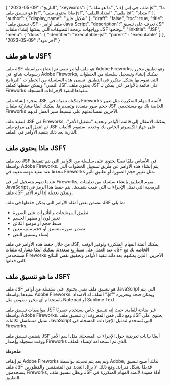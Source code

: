 {
"التاريخ": "09-05-2023",
  "keywords": [
"ملف جي إس إف",
"ما هو ملف jsf",
"ما هو تنسيق ملف jsf",
"ماذا يحتوي ملف jsf",
"ملف",
"امتداد الملف jsf",
"امتداد"
],
  "author": {
"display_name": "شكيل فايز"
},
"draft": "false",
"toc": true,
"title": "تنسيق ملف JSF - ملف أوامر Java Script",
  "description":"تعرف على تنسيق JSF وواجهات برمجة التطبيقات التي يمكنها إنشاء ملفات JSF وفتحها.",
"linktitle": "JSF",
  "menu": {
    "docs": {
      "identifier": "executable-jsf",
"parent" : "executable"
}
},
"آخر مود": "09-05-2023"
}

## ما هو ملف JSF؟

ملف JSF هو ملف أوامر نصي تم إنشاؤه بواسطة Adobe Fireworks, وهو تطبيق محرر رسومات شائع. في Adobe Fireworks, يمكنك إنشاء وتسجيل سلسلة من الخطوات التي تقوم بها بشكل متكرر في التطبيق. تسمى هذه السلسلة من الخطوات "البرنامج النصي" ويمكن حفظها كملف JSF. يحتوي ملف JSF على قائمة بالأوامر التي يمكن لـ Fireworks تنفيذها لتنفيذ الإجراءات المسجلة.

بمجرد إنشاء ملف JSF, يمكنك تنفيذه في Fireworks لأتمتة المهام المتكررة مثل تغيير حجم صور متعددة وتصديرها. يمكنك أيضًا مشاركة ملفات JSF الخاصة بك مع مستخدمي Fireworks الآخرين لمساعدتهم على تبسيط سير العمل لديهم.

لتنفيذ ملف JSF في Fireworks, يمكنك الانتقال إلى قائمة الأوامر وتحديد "تشغيل الأمر". ثم انتقل إلى موقع ملف JSF على جهاز الكمبيوتر الخاص بك وحدده. ستقوم الألعاب النارية بعد ذلك بتنفيذ الأوامر في الملف.

## ماذا يحتوي ملف JSF؟

يعد ملف JSF في الأساس ملفًا نصيًا يحتوي على سلسلة من الأوامر التي يتم تنفيذها بواسطة Adobe Fireworks. يتم إنشاء هذه الأوامر عن طريق تسجيل الخطوات التي تتخذها عند تنفيذ مهمة معينة في Fireworks مثل تغيير حجم الصورة أو تطبيق تأثير.

عندما تقوم بتسجيل أمر في Fireworks, يقوم التطبيق بإنشاء سلسلة من تعليمات JavaScript البرمجية التي تمثل الإجراءات التي قمت بتنفيذها. يتم حفظ هذا الرمز في ملف JSF ويمكن تعديله إذا لزم الأمر.

تتضمن بعض أمثلة الأوامر التي يمكن حفظها في ملف JSF ما يلي:

- تطبيق المرشحات والتأثيرات على الصورة
- تغيير لون أو مظهر الجسم
- ضبط حجم أو موضع الكائن
- تصدير صورة بتنسيق أو حجم ملف معين
- إنشاء وتنسيق النص

من خلال حفظ هذه الأوامر في ملف JSF, يمكنك أتمتة المهام المتكررة وتوفير الوقت عند العمل على مشاريع متعددة. يمكنك أيضًا مشاركة ملفات JSF الخاصة بك مع مستخدمي Fireworks الآخرين, الذين يمكنهم بعد ذلك تنفيذ الأوامر وتحقيق نفس النتائج التي فعلتها.

## ما هو تنسيق ملف JSF؟

ملف JSF هو تنسيق ملف نصي يحتوي على سلسلة من أوامر JavaScript التي يتم تنفيذها بواسطة Adobe Fireworks. الملف له الامتداد ".jsf" ويمكن فتحه وتحريره باستخدام أي محرر نصوص مثل Notepad أو Sublime Text.

مواصفات تنسيق ملف JSF غير متاحة للعامة, حيث إنه تنسيق خاص يستخدم حصريًا بواسطة Adobe Fireworks. ومع ذلك, فمن المعروف أن تنسيق ملف JSF يحتوي على تمثيل متسلسل لكائنات JavaScript التي تُستخدم لتمثيل الإجراءات المسجلة في Fireworks.

يتضمن تنسيق ملف JSF أيضًا بيانات تعريفية حول الإجراءات المسجلة, مثل اسم الأمر ووقت تسجيله وإصدار Fireworks الذي تم استخدامه لإنشاء الملف.

**ملحوظة:**

تم إيقاف Adobe Fireworks ولم يعد يتم تحديثه بواسطة Adobe, لذلك أصبح تنسيق ملف JSF قديمًا بشكل متزايد. ومع ذلك, لا يزال العديد من المصممين والمطورين يستخدمون Fireworks, ويظل تنسيق ملف JSF أداة مفيدة لأتمتة المهام المتكررة في التطبيق.

